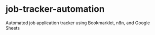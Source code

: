 # job-tracker-automation
Automated job application tracker using Bookmarklet, n8n, and Google Sheets
